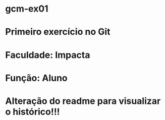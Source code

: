 # gcm-ex01
# Primeiro exercício no Git
# Faculdade: Impacta
# Função: Aluno
# Alteração do readme para visualizar o histórico!!!
